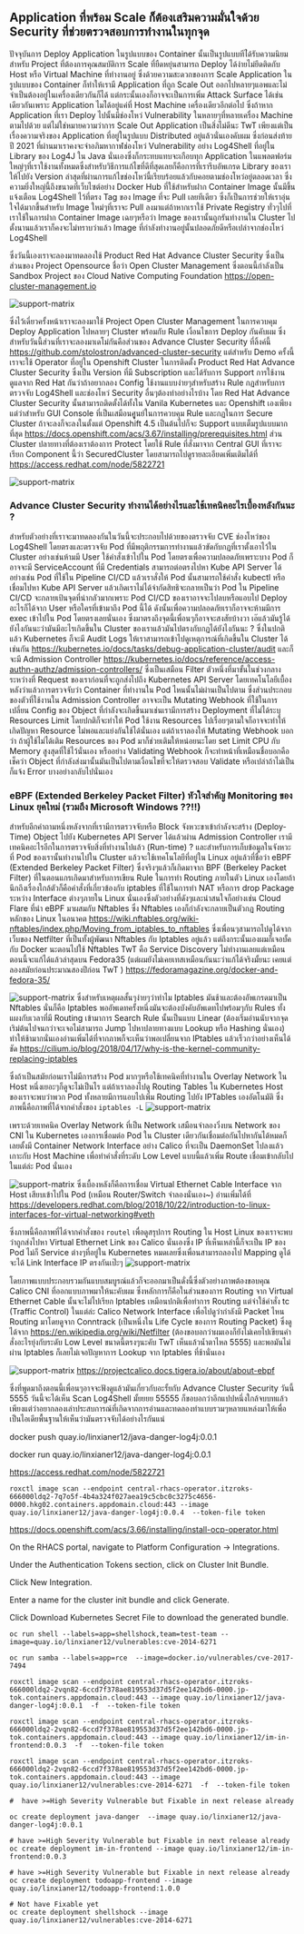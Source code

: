 ## Application ที่พร้อม Scale ก็ต้องเสริมความมั่นใจด้วย Security ที่ช่วยตรวจสอบการทำงานในทุกจุด
ปัจจุบันการ Deploy Application ในรูปแบบของ Container นั้นเป็นรูปแบบทีไ่ด้รับความนิยมสำหรับ Project ที่ต้องการคุณสมบัติการ Scale ที่ยืดหยุ่นสามารถ Deploy ได้ง่ายไม่ยึดติดกับ Host หรือ Virtual Machine ที่ทำงานอยู่ ซึ่งด้วยความสะดวกของการ Scale Application ในรูปแบบของ Container ก็ทำให้เรามี Application ที่ถูก Scale Out ออกไปหลายๆแอพและไม่จำเป็นต้องอยู่ในเครื่องเดียวกันก็ได้ แต่กระนั้นเองก็อาจจะเป็นการเพิ่ม Attack Surface ได้เช่นเดียวกันเพราะ Application ไมไ่ด้อยู่แค่ที่ Host Machine เครื่องเดียวอีกต่อไป ซึ่งถ้าหาก Application ที่เรา Deploy ไปนั้นมีช่องโหว่ Vulnerability ในหลายๆที่หลายเครื่อง Machine ตามไปด้วย แต่ไม่ใช่หมายความว่าการ Scale Out Application เป็นสิ่งไม่ดีนะ TwT  เพียงแต่เป็นเรื่องความจริงของ Application ที่อยู่ในรูปแบบ Distributed อยู่แล้วนั่นเองคับผม  ซึ่งก่อนส่งท้ายปี 2021 ที่ผ่านมาเราคงจะจำอภิมหากาฬช่องโหว่ Vulnerability อย่าง Log4Shell ที่อยู่ใน Library ของ Log4J ใน Java นั่นเองซึ่งก็กระทบแทบจะเกือบทุก Application ในแพลตฟอร์มใหญ่ๆที่เราใช้งานทั้งหมดซึ่งสำหรับวิธีการแก้ไขที่ดีที่สุดเลยก็คือการที่เรารีบอัพเกรด Library ของเราให้ไปยัง Version ล่าสุดที่ผ่านการแก้ไขช่องโหว่นี้เรียบร้อยแล้วกับคอยตามช่องโหว่อยู่ตลอดเวลา ซึ่งความยิ่งใหญ่นี้ถึงขนาดที่เว็บไซต์อย่าง Docker Hub ที่ใช้สำหรับฝาก Container Image นั้นมีขึ้นแจ้งเตือน Log4Shell ไว้ที่ตรง Tag ของ Image ที่จะ Pull เลยทีเดียว ซึ่งก็เป็นการช่วยให้เราอุ่นใจได้มากขึ้นสำหรับ Image ใหม่ๆที่เราจะ Pull ลงมาแต่ถ้าหากเราใช้ Private Registry ทั่วๆไปที่เราใช้ในการฝาก Container Image เฉยๆหรือว่า Image ของเรานั้นถูกรันทำงานใน Cluster ไปตั้งนานแล้วเราก็คงจะไม่ทราบว่าแล้ว Image ที่กำลังทำงานอยู่นั้นปลอดภัยดีหรือเปล่าจากช่องโหว่ Log4Shell 

ซึ่งวันนี้เองเราจะลองมาทดลองใช้ Product  Red Hat Advance Cluster Security ซึ่งเป็นส่วนของ Project Opensource ชื่อว่า Open Cluster Management ซึ่งตอนนี้กำลังเป็น Sandbox Project ของ Cloud Native Computing Foundation https://open-cluster-management.io 

![support-matrix](images/intro/banner-open-cluster.png)

ซึ่งไว้เดี่ยวครั้งหน้าเราจะลองมาใช้ Project Open Cluster Management ในการควบคุม Deploy Application ไปหลายๆ Cluster พร้อมกับ Rule เงื่อนไขการ Deploy กันคับผม ซึ่งสำหรับวันนี้ส่วนที่เราจะลองมาเดโม่กันคือส่วนของ Advance Cluster Security ที่ลิ้งค์นี้ https://github.com/stolostron/advanced-cluster-security แต่สำหรับ Demo ครั้งนี้เราจะใช้ Operator ที่อยู่ใน Openshift Cluster ในการติดตั้ง Product Red Hat Advance Cluster Security ซึ่งเป็น Version ที่มี Subscription และได้รับการ Support การใช้งานดูแลจาก Red Hat กันว่าถ้าอยากลอง Config ใช้งานแบบง่ายๆสำหรับสร้าง Rule กฏสำหรับการตรวจจับ Log4Shell และช่องโหว่ Security อื่นๆต้องทำอย่างไรบ้าง
โดย Red Hat Advance Cluster Security นั้นสามารถติดตั้งได้ทั้งใน Vanila Kubernetes และ Openshift เองเพียงแต่ว่าสำหรับ GUI Console ที่เป็นเสมือนศููนย์ในการควบคุม Rule และกฏในการ Secure Cluster ถ้าจะลงก็จะลงในตั้งแต่ Openshift 4.5 เป็นต้นไปก็จะ Support แบบเต็มรูปแบบมากที่สุด https://docs.openshift.com/acs/3.67/installing/prerequisites.html ส่วน Cluster ปลายทางที่ต้องเราต้องการ Protect โดยใช้ Rule ที่สั่งมาจาก Central GUI ที่เราจะเรียก Component นี้ว่า SecuredCluster โดยสามารถไปดูรายละเอียดเพิ่มเติมได้ที่ https://access.redhat.com/node/5822721

![support-matrix](images/intro/support-matrix.png)

### Advance Cluster Security ทำงานได้อย่างไรและใช้เทคนิคอะไรเบื้องหลังกันนะ ?
สำหรับตัวอย่างที่เราจะมาทดลองกันในวันนี้จะประกอบไปด้วยของตรวจจับ CVE ช่องโหว่ของ Log4Shell โดยตรงและตรวจจับ Pod ที่มีพฤติกรรมการทำงานแล้วขัดกับกฏที่เราตั้งเอาไว้ใน Cluster อย่างเช่นห้ามมี User ใช้คำสั่งเข้าไปใน Pod โดยตรงเพื่อความปลอดภัยเพราะบาง Pod ก็อาจจะมี ServiceAccount ที่มี Credentials สามารถต่อตรงไปหา Kube API Server ได้อย่างเช่น Pod ที่ใช้ใน Pipeline CI/CD แล้วเราสั่งให้ Pod นั้นสามารถใช้คำสั่ง kubectl หรือเชื่อมไปหา Kube API Server แล้วเกิดเราไม่ได้จำกัดสิทธิจะกลายเป็นว่า Pod ใน Pipeline CI/CD จะกลายเป้นจุดที่น่ากลัวมากเพราะ Pod CI/CD ของเราอาจจะไปลบหรือแอบไป Deploy อะไรก็ได้จาก User หรือใครที่เข้ามาถึง Pod นี้ได้ ดังนั้นเพื่อความปลอดภัยเราก็อาจจะห้ามมีการ exec เข้าไปใน Pod โดยตรงเลยนั่นเอง ซึ่งมาตรงถึงจุดนี้เพื่อนๆก็อาจจะสงสัยบ้างวา เอ๊แล้วมันรู้ได้ยังไงกันนะว่ามันมีอะไรเกิดขึ้นใน Cluster ของเราแล้วมันไปตรงกับกฏได้ยังไงกันนะ ? ซึ่งในปกติแล้ว Kubernetes ก็จะมี Audit Logs ให้เราสามารถเข้าไปดูเหตุการณ์ที่เกิดขึ้นใน Cluster ได้เช่นกัน https://kubernetes.io/docs/tasks/debug-application-cluster/audit และก็จะมี Admission Controller https://kubernetes.io/docs/reference/access-authn-authz/admission-controllers/ ซึ่งเป็นเสมือน Filter ตัวหนึ่งที่มาขั้นในช่วงกลางระหว่างที่ Request ของเราก่อนที่จะถูกส่งไปถึง Kubernetes API Server
โดยเทคโนโลยีเบื้องหลังว่าแล้วการตรวจจับว่า Container ที่ทำงานใน Pod ไหนนั้นไม่ผ่านเป็นไปตาม ซึ่งส่วนประกอบของตัวที่ใช้งานใน Admission Controller อาจจะเป็น Mutating Webhook ที่ใช้ในการเปลี่ยน Config ของ Object ที่กำลังจะเกิดขึ้นมาเช่นเรามีการสร้าง Deployment ที่ไม่ได้ระบุ Resources Limit โดยปกติก็จะทำให้ Pod ใช้งาน Resources ไปเรื่อยๆตามใจก็อาจจะทำให้เกิดปัญหา Resource ไม่พอและแย่งกันใช้ได้นั่นเอง แต่ถ้าเราลองให้ Mutating Webhook บอกว่า ถ้าผู้ใช้ไม่ได้เติม Resources ของ Pod มาก็ช่วยเติมให้หน่อยนะโดย set Limit CPU กับ Memory สูงสุดที่ใช้ไว้นั่นเอง หรืออย่าง Validating Webhook ก็จะทำหน้าที่เหมือนชื่อบอกคือเช็คว่า Object ที่กำลังส่งมานั้นมันเป็นไปตามเงื่อนไขที่จะให้ตรวจสอบ Validate หรือเปล่าถ้าไม่เป็นก็แจ้ง Error บางอย่างกลับไปนั่นเอง


### eBPF (Extended Berkeley Packet Filter) หัวใจสำคัญ Monitoring ของ Linux ยุคใหม่ (รวมถึง Microsoft Windows ??!!)
สำหรับอีกคำถามหนึ่งหลังจากที่เรามีการตรวจจับหรือ Block จังหวะขาเข้ากำลังจะสร้าง (Deploy-Time) Object ไปยัง Kubernetes API Server ได้แล้วผ่าน Admission Controller เรามีเทคนิคอะไรอีกในการตรวจจับสิ่งที่ทำงานไปแล้ว (Run-time) ? 
และสำหรับการเก็บข้อมูลในจังหวะที่ Pod ของเรานั้นทำงานไปใน Cluster แล้วจะใช้เทคโนโลยีที่อยู่ใน Linux อยู่แล้วที่ชื่อว่า eBPF (Extended Berkeley Packet Filter) ซึ่งจริงๆแล้วก็เกิดมาจาก BPF (Berkeley Packet Filter) ที่ในตอนแกรเกิดมาสำหรับการเขียน Rule ในการทำ Routing ภายในตัว Linux เองโดยถ้านึกถึงเรื่องใกล้ตัวก็คือคำสั่งที่เกี่ยวข้องกับ iptables ที่ใช้ในการทำ NAT หรือการ drop Package ระหว่าง Interface ต่างๆภายใน Linux นั่นเองซึ่งตัวอย่างที่ดังๆและน่าสนใจก็อย่างเช่น Cloud Flare ที่นำ eBPF มาผสมกับ Nftables ซึ่ง Nftables เองก็กำลังจะกลายเป็นตัวกฏ Routing หลักของ Linux ในอนาคต https://wiki.nftables.org/wiki-nftables/index.php/Moving_from_iptables_to_nftables ซึ่งเพื่อนๆสามารถไปดูได้จากเว็บของ Netfilter ที่เป็นทั้งผู้พัฒนา Nftables กับ Iptables อยู่แล้ว แต่ถึงกระนั้นเองผมก็เจอบั้คกับ Docker นะตอนไปใช้ Nftables TwT คือ Service Discovery ไม่ทำงานเลยแต่เหมือนตอนนี้จะแก้ได้แล้วล่าสุดบน Fedora35 (แต่ผมยังไม่เคยเทสเหมือนกันนะว่าแก้ได้จริงมั้ยนะ เคยแต่ลองสมัยก่อนประมาณสองปีก่อน TwT ) https://fedoramagazine.org/docker-and-fedora-35/ 

![support-matrix](images/ebpf/performance.png)
ซึ่งสำหรับเหตุผลสั้นๆง่ายๆว่าทำไม Iptables มันช้าและต้องอัพเกรดมาเป็น Nftables นั่นก็คือ Iptables พออัพเดทครั้งหนึ่งมันจะต้องบังคับอัพเดทไปพร้อมๆกับ Rules ทั้งแผงกับเวลาที่มี Routing เข้ามาการ Search Rule นั้นเป็นแบบ Linear (ต้องเริ่มอ่านนับจากจุดเริม่ต้นไปจนกว่าจะเจอไม่สามารถ Jump ไปหาปลายทางแบบ Lookup หรือ Hashing นั่นเอง) ทำให้ช้ามากนั่นเองอ่านเพิ่มได้ที่จากภาพก็จะเห็นว่าพอเปลี่ยนจาก IPtables แล้วเร็วกว่าอย่างเห็นได้ชัด https://cilium.io/blog/2018/04/17/why-is-the-kernel-community-replacing-iptables


ซึ่งถ้าเป็นสมัยก่อนเราไม่มีการสร้าง Pod มากๆหรือใช้เทคนิคที่ทำงานใน Overlay Network ใน Host หนึ่งเยอะๆก็ดูจะไม่เป็นไร แต่ถ้าเราลองไปดู Routing Tables ใน Kubernetes Host ของเราจะพบว่าพวก Pod ทั้งหลายมีการแอบไปเพิ่ม Routing ไปยัง IPTables เองอัตโนมัติ
ซึ่งภาพนี้คือภาพที่ได้จากคำสั่งของ `iptables -L`
![support-matrix](images/ebpf/iptables.png)

เพราะด้วยเทคนิค Overlay Network ที่เป็น Network เสมือนจำลองวิ่งบน Network ของ CNI ใน Kubernetes เองการเชื่อมต่อ Pod ใน Cluster เดียวกันเชื่อมต่อกันไปหากันได้หมดก็เลยตั้งมี Container Network Interface อย่าง Calico ที่จะเป็น DaemonSet ไปลงแล้วเกาะกับ Host Machine เพื่อทำคำสั่งที่ระดับ Low Level แบบนี้แล้วเพิ่ม Route เชื่อมเข้ากลับไปในแต่ล่ะ Pod นั่นเอง 

![support-matrix](images/ebpf/veth.png)
ซึ่งเบื้องหลังก็คือการเชื่อม Virtual Ethernet Cable Interface จาก Host เสียบเข้าไปใน Pod (เหมือน Router/Switch จำลองนั่นเอง~) อ่านเพิ่มได้ที่ https://developers.redhat.com/blog/2018/10/22/introduction-to-linux-interfaces-for-virtual-networking#veth

ซึ่งภาพนี้คือภาพที่ได้จากคำสั่งของ `routel` เพื่อดูสรุปการ Routing ใน Host Linux ของเราจะพบว่าถูกส่งไปหา Virtual Ethernet Link ของ Calico นั่นเองซึ่ง IP ที่เห็นเหล่านี้ก็จะเป็น IP ของ Pod ไม่ก็ Service ต่างๆที่อยู่ใน Kubernetes หมดเลยซึ่งเพื่อนสามารถลองไป Mapping ดูได้จะได้ Link Interface IP ตรงกันเป๊ะๆ
![support-matrix](images/ebpf/routel.png)

โดยภาพแบบประกอบรวมกันแบบสมบูรณ์แล้วก็จะออกมาเป็นดั่งนี้ซึ่งตัวอย่างภาพต้องขอบคุณ Calico CNI ที่ออกแบบภาพมาให้นะคับผม ซึ่งหลักการก็คือในส่วนของการ Routing จาก Virtual Ethernet Cable นั้นจะไม่ไปเรียก Iptables เหมือนปกติเพื่อทำการ Routing แต่จำใช้คำสั่ง tc (Traffic Control) ในแต่ล่ะ Calico Network Interface เพื่อไปดูว่ากำลังมี Packet ไหน Routing มาโดยดูจาก Conntrack (เป็นหนึ่งใน Life Cycle ของการ Routing Packet) ซึ่งดูได้จาก https://en.wikipedia.org/wiki/Netfilter (ต้องขอบอกว่าผมเองก็ยังไม่เคยไปเขียนคำสั่งอะไรยุ่งกับระดับ Low Level ขนาดนี้ตรงๆนะคับ TwT เห็นแล้วน้ำตาไหล 5555) และพอมันไม่ผ่าน Iptables ก็เลยไม่เจอปัญหาการ Lookup จาก Iptables ที่ช้านั่นเอง

![support-matrix](images/ebpf/cni-ebpf.png)
https://projectcalico.docs.tigera.io/about/about-ebpf

ซึ่งที่พูดมาถึงตอนนี้เพื่อนๆอาจจะฟังดูแล้วมันเกี่ยวกับอะรั้ยกับ Advance Cluster Security วันนี้ 5555 วันนี้จะได้เห็น Scan Log4Shell มั้ยยยย 55555 ก็ขอบอกว่าอีกแปปหนึ่งใกล้จบบทแล้ว เพียงแต่ว่าอยากลองเล่าประสบการณ์ที่เกิดจากการอ่านและทดลองทำแบบรวมๆหลายแหล่งมาให้เพื่อเป็นไอเดียพื้นฐานให้เห็นว่ามันตรวจจับได้อย่างไรกันแน่ 


docker push quay.io/linxianer12/java-danger-log4j:0.0.1 

docker run quay.io/linxianer12/java-danger-log4j:0.0.1 


https://access.redhat.com/node/5822721


```
roxctl image scan --endpoint central-rhacs-operator.itzroks-666000ldq2-7q7o5f-4b4a324f027aea19c5cbc0c3275c4656-0000.hkg02.containers.appdomain.cloud:443 --image quay.io/linxianer12/java-danger-log4j:0.0.4  --token-file token
```
https://docs.openshift.com/acs/3.66/installing/install-ocp-operator.html

On the RHACS portal, navigate to Platform Configuration → Integrations.

Under the Authentication Tokens section, click on Cluster Init Bundle.

Click New Integration.

Enter a name for the cluster init bundle and click Generate.

Click Download Kubernetes Secret File to download the generated bundle.


```
oc run shell --labels=app=shellshock,team=test-team --image=quay.io/linxianer12/vulnerables:cve-2014-6271 

oc run samba --labels=app=rce  --image=docker.io/vulnerables/cve-2017-7494 

roxctl image scan --endpoint central-rhacs-operator.itzroks-666000ldq2-2vqn82-6ccd7f378ae819553d37d5f2ee142bd6-0000.jp-tok.containers.appdomain.cloud:443 --image quay.io/linxianer12/java-danger-log4j:0.0.1  -f  --token-file token

roxctl image scan --endpoint central-rhacs-operator.itzroks-666000ldq2-2vqn82-6ccd7f378ae819553d37d5f2ee142bd6-0000.jp-tok.containers.appdomain.cloud:443 --image quay.io/linxianer12/im-in-frontend:0.0.3  -f  --token-file token 

roxctl image scan --endpoint central-rhacs-operator.itzroks-666000ldq2-2vqn82-6ccd7f378ae819553d37d5f2ee142bd6-0000.jp-tok.containers.appdomain.cloud:443 --image quay.io/linxianer12/vulnerables:cve-2014-6271  -f  --token-file token 

#  have >=High Severity Vulnerable but Fixable in next release already

oc create deployment java-danger  --image quay.io/linxianer12/java-danger-log4j:0.0.1 

# have >=High Severity Vulnerable but Fixable in next release already
oc create deployment im-in-frontend --image quay.io/linxianer12/im-in-frontend:0.0.3

# have >=High Severity Vulnerable but Fixable in next release already
oc create deployment todoapp-frontend --image quay.io/linxianer12/todoapp-frontend:1.0.0

# Not have Fixable yet
oc create deployment shellshock --image quay.io/linxianer12/vulnerables:cve-2014-6271

```